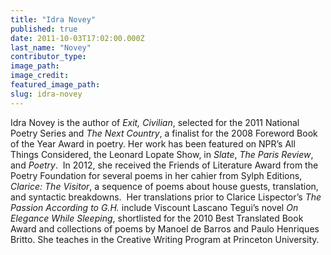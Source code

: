 ```yaml
---
title: "Idra Novey"
published: true
date: 2011-10-03T17:02:00.000Z
last_name: "Novey"
contributor_type:
image_path:
image_credit:
featured_image_path:
slug: idra-novey
---
```


Idra Novey is the author of _Exit, Civilian_, selected for the 2011 National Poetry Series and _The Next Country_, a finalist for the 2008 Foreword Book of the Year Award in poetry. Her work has been featured on NPR’s All Things Considered, the Leonard Lopate Show, in _Slate_, _The Paris Review_, and _Poetry_.  In 2012, she received the Friends of Literature Award from the Poetry Foundation for several poems in her cahier from Sylph Editions, _Clarice: The Visitor_, a sequence of poems about house guests, translation, and syntactic breakdowns.  Her translations prior to Clarice Lispector’s _The Passion According to G.H._ include Viscount Lascano Tegui’s novel _On Elegance While Sleeping_, shortlisted for the 2010 Best Translated Book Award and collections of poems by Manoel de Barros and Paulo Henriques Britto. She teaches in the Creative Writing Program at Princeton University.

